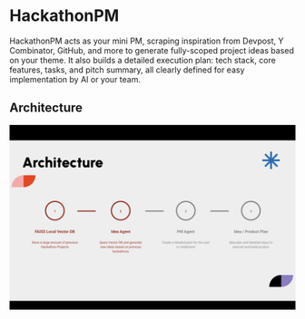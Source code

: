 # HackathonPM
HackathonPM acts as your mini PM, scraping inspiration from Devpost, Y Combinator, GitHub, and more to generate fully-scoped project ideas based on your theme. It also builds a detailed execution plan: tech stack, core features, tasks, and pitch summary, all clearly defined for easy implementation by AI or your team.

## Architecture

![Architecture](./imgs/hackathon-pm-architecture.png)